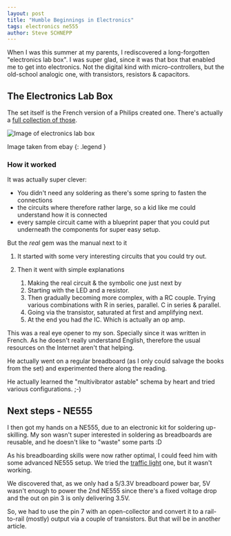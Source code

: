 ```yaml
---
layout: post
title: "Humble Beginnings in Electronics"
tags: electronics ne555
author: Steve SCHNEPP
---
```



When I was this summer at my parents, I rediscovered a long-forgotten
"electronics lab box". I was super glad, since it was that box that enabled me
to get into electronics. Not the digital kind with micro-controllers, but the
old-school analogic one, with transistors, resistors & capacitors.

## The Electronics Lab Box

The set itself is the French version of a Philips created one. There's actually
a [full collection of those](http://norbert.old.no/kits/6000abc/).

![Image of electronics lab box](../../../assets/images/LELECTRONIQUE-LABO-DU-PROFESSIONNEL-D-jeux-Laffont-Schuco.jpg)

Image taken from ebay
{: .legend }

### How it worked

It was actually super clever:

  - You didn't need any soldering as there's some spring to fasten the connections
  - the circuits where therefore rather large, so a kid like me could understand how it is connected
  - every sample circuit came with a blueprint paper that you could put underneath the components for super easy setup.

But the _real_ gem was the manual next to it

1. It started with some very interesting circuits that you could try out.
1. Then it went with simple explanations

    1. Making the real circuit & the symbolic one just next by
    1. Starting with the LED and a resistor.
    1. Then gradually becoming more complex, with a RC couple. Trying various
       combinations with R in series, parallel. C in series & parallel.
    1. Going via the transistor, saturated at first and amplifying next.
    1. At the end you had *the* IC. Which is actually an op amp.

This was a real eye opener to my son. Specially since it was written in French.
As he doesn't really understand English, therefore the usual resources on the
Internet aren't that helping.

He actually went on a regular breadboard (as I only could salvage the books
from the set) and experimented there along the reading.

He actually learned the "multivibrator astable" schema by heart and tried
various configurations. ;-)

## Next steps - NE555

I then got my hands on a NE555, due to an electronic kit for soldering
up-skilling. My son wasn't super interested in soldering as breadboards are
reusable, and he doesn't like to "waste" some parts :D

As his breadboarding skills were now rather optimal, I could feed him with some
advanced NE555 setup. We tried the [traffic
light](http://www.555-timer-circuits.com/traffic-lights.html) one, but it wasn't working.

We discovered that, as we only had a 5/3.3V breadboard power bar, 5V wasn't
enough to power the 2nd NE555 since there's a fixed voltage drop and the out on
pin 3 is only delivering 3.5V.

So, we had to use the pin 7 with an open-collector and convert it to a
rail-to-rail (mostly) output via a couple of transistors. But that will be in another article.
